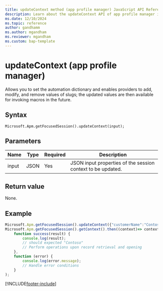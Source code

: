 ```yaml
---
title: updateContext method (app profile manager) JavaScript API Reference 
description: Learn about the updateContext API of app profile manager in Customer Service workspace.
ms.date: 12/10/2024
ms.topic: reference
author: gandhamm
ms.author: mgandham
ms.reviewer: mgandham
ms.custom: bap-template 
---
```


# updateContext (app profile manager)

Allows you to set the automation dictionary and enables providers to add, modify, and remove values of slugs; the updated values are then available for invoking macros in the future.

## Syntax

`Microsoft.Apm.getFocusedSession().updateContext(input);`

## Parameters

| Name             | Type     | Required | Description |
|------------------|----------|----------|---------------------------------------------|
| input            | JSON  | Yes      | JSON input properties of the session context to be updated. |


## Return value

None.

## Example

```JavaScript
Microsoft.Apm.getFocusedSession().updateContext({"customerName":"Contoso"});
Microsoft.Apm.getFocusedSession().getContext().then((context)=> context.get("customerName")).then(
    function success(result) {
        console.log(result);
        // should expected "Contoso"
        // Perform operations upon record retrieval and opening
    },
    function (error) {
        console.log(error.message);
        // Handle error conditions
    }
);
```

[!INCLUDE[footer-include](../../../../includes/footer-banner.md)]
